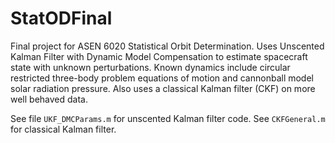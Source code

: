 # StatODFinal
Final project for ASEN 6020 Statistical Orbit Determination. Uses Unscented Kalman Filter with Dynamic Model Compensation to estimate spacecraft state with unknown perturbations. Known dynamics include circular restricted three-body problem equations of motion and cannonball model solar radiation pressure. Also uses a classical Kalman filter (CKF) on more well behaved data.

See file `UKF_DMCParams.m` for unscented Kalman filter code. See `CKFGeneral.m` for classical Kalman filter. 
